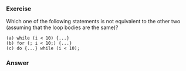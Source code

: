 ### Exercise

Which one of the following statements is not equivalent to the other two (assuming that the loop bodies are the same)?

```
(a) while (i < 10) {...}
(b) for (; i < 10;) {...}
(c) do {...} while (i < 10); 
```

### Answer

